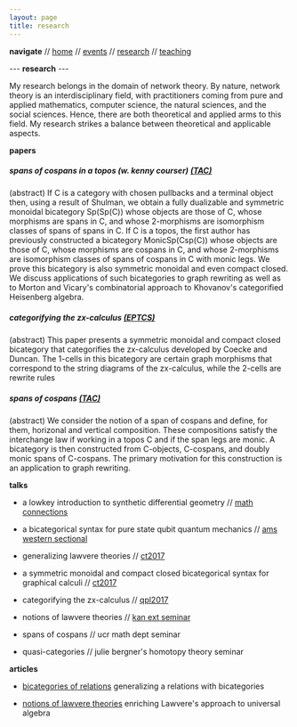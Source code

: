 ```yaml
---
layout: page
title: research
---
```


**navigate** //
[home](https://danielmichaelcicala.github.ioindex.html) //
[events](events.html) //
[research](research.html) //
[teaching](teaching.html)

--- **research** ---

My research belongs in the domain of network theory.  By
nature, network theory is an interdisciplinary field, with
practitioners coming from pure and applied mathematics,
computer science, the natural sciences, and the social
sciences.  Hence, there are both theoretical and applied
arms to this field. My research strikes a balance between
theoretical and applicable aspects.

**papers**

##### spans of cospans in a topos (w. kenny courser) [(TAC)](http://www.tac.mta.ca/tac/volumes/33/1/33-01abs.html)

(abstract) If C is a category with chosen pullbacks and a
terminal object then, using a result of Shulman, we obtain a
fully dualizable and symmetric monoidal bicategory Sp(Sp(C))
whose objects are those of C, whose morphisms are spans in
C, and whose 2-morphisms are isomorphism classes of spans of
spans in C. If C is a topos, the first author has previously
constructed a bicategory MonicSp(Csp(C)) whose objects are
those of C, whose morphisms are cospans in C, and whose
2-morphisms are isomorphism classes of spans of cospans in C
with monic legs. We prove this bicategory is also symmetric
monoidal and even compact closed. We discuss applications of
such bicategories to graph rewriting as well as to Morton
and Vicary's combinatorial approach to Khovanov's
categorified Heisenberg algebra.

##### categorifying the zx-calculus [(EPTCS)](http://eptcs.web.cse.unsw.edu.au/paper.cgi?QPL2017.19)

(abstract) This paper presents a symmetric monoidal and compact closed bicategory that categorifies the zx-calculus developed by Coecke and Duncan. The 1-cells in this bicategory are certain graph morphisms that correspond to the string diagrams of the zx-calculus, while the 2-cells are rewrite rules

##### spans of cospans [(TAC)](http://www.tac.mta.ca/tac/volumes/33/6/33-06abs.html)

(abstract) We consider the notion of a span of cospans and define, for them, horizonal and vertical composition. These compositions satisfy the interchange law if working in a topos C and if the span legs are monic. A bicategory is then constructed from C-objects, C-cospans, and doubly monic spans of C-cospans. The primary motivation for this construction is an application to graph rewriting.

**talks**

* a lowkey introduction to synthetic differential geometry // [math connections](http://math.ucr.edu/~mathconn/index.html)

* a bicategorical syntax for pure state qubit quantum
mechanics // [ams western sectional](http://www.ams.org/meetings/sectional/2243_other.html)

* generalizing lawvere theories //  [ct2017](http://www.mat.uc.pt/~ct2017/)

* a symmetric monoidal and compact closed bicategorical
syntax for graphical calculi // [ct2017](http://www.mat.uc.pt/~ct2017/) 

* categorifying the zx-calculus // [qpl2017](http://qpl.science.ru.nl/)

* notions of lawvere theories // [kan ext seminar](http://www.math.jhu.edu/~eriehl/kanII/)

* spans of cospans // ucr math dept seminar ​

* quasi-categories // julie bergner's homotopy theory seminar

**articles**

* [bicategories of relations](https://golem.ph.utexas.edu/category/2018/02/cartesian_bicategories.html) 
generalizing a relations with bicategories

* [notions of lawvere theories](https://golem.ph.utexas.edu/category/2017/05/a_discussion_on_notions_of_law.html) 
enriching Lawvere's approach to universal algebra

​
